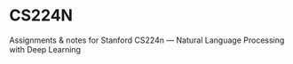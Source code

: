 # CS224N
Assignments &amp; notes for Stanford CS224n — Natural Language Processing with Deep Learning
